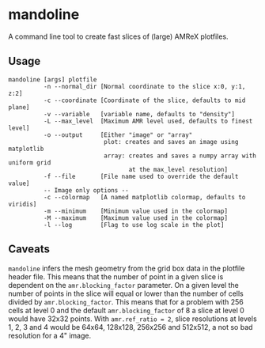 # mandoline

A command line tool to create fast slices of (large) AMReX plotfiles.

## Usage

```
mandoline [args] plotfile
          -n --normal_dir [Normal coordinate to the slice x:0, y:1, z:2]
          -c --coordinate [Coordinate of the slice, defaults to mid plane]
          -v --variable   [variable name, defaults to "density"]
          -L --max_level  [Maximum AMR level used, defaults to finest level]
          -o --output     [Either "image" or "array"
                           plot: creates and saves an image using matplotlib
                           array: creates and saves a numpy array with uniform grid
                                  at the max_level resolution]
          -f --file       [File name used to override the default value]
          -- Image only options --
          -c --colormap   [A named matplotlib colormap, defaults to viridis]
          -m --minimum    [Minimum value used in the colormap]
          -M --maximum    [Maximum value used in the colormap]
          -l --log        [Flag to use log scale in the plot]
```

## Caveats

`mandoline` infers the mesh geometry from the grid box data in the plotfile header file. 
This means that the number of point in a given slice is dependent on the `amr.blocking_factor` parameter.
On a given level the number of points in the slice will equal or lower than the number of cells divided by `amr.blocking_factor`.
This means that for a problem with 256 cells at level 0 and the default `amr.blocking_factor` of 8 a slice at level 0 would have 32x32 points. 
With `amr.ref_ratio = 2`, slice resolutions at levels 1, 2, 3 and 4 would be 64x64, 128x128, 256x256 and 512x512, a not so bad resolution for a 4" image. 

